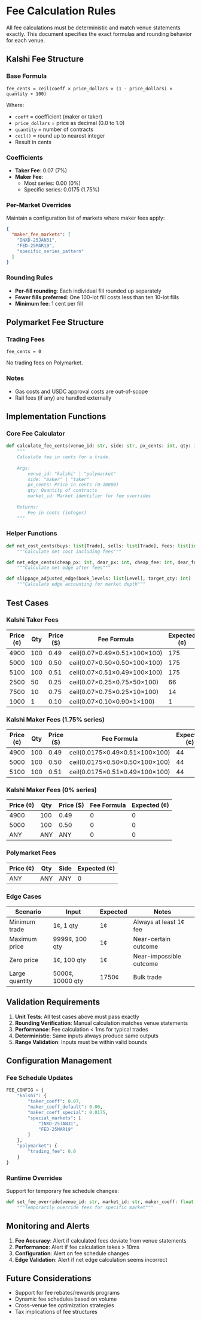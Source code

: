 # Fee Calculation Rules

All fee calculations must be deterministic and match venue statements exactly. This document specifies the exact formulas and rounding behavior for each venue.

## Kalshi Fee Structure

### Base Formula
```
fee_cents = ceil(coeff × price_dollars × (1 - price_dollars) × quantity × 100)
```

Where:
- `coeff` = coefficient (maker or taker)
- `price_dollars` = price as decimal (0.0 to 1.0)
- `quantity` = number of contracts
- `ceil()` = round up to nearest integer
- Result in cents

### Coefficients
- **Taker Fee**: 0.07 (7%)
- **Maker Fee**: 
  - Most series: 0.00 (0%)
  - Specific series: 0.0175 (1.75%)

### Per-Market Overrides
Maintain a configuration list of markets where maker fees apply:
```json
{
  "maker_fee_markets": [
    "INXD-25JAN31",
    "FED-25MAR19",
    "specific_series_pattern"
  ]
}
```

### Rounding Rules
- **Per-fill rounding**: Each individual fill rounded up separately
- **Fewer fills preferred**: One 100-lot fill costs less than ten 10-lot fills
- **Minimum fee**: 1 cent per fill

## Polymarket Fee Structure

### Trading Fees
```
fee_cents = 0
```
No trading fees on Polymarket.

### Notes
- Gas costs and USDC approval costs are out-of-scope
- Rail fees (if any) are handled externally

## Implementation Functions

### Core Fee Calculator
```python
def calculate_fee_cents(venue_id: str, side: str, px_cents: int, qty: int, market_id: str = None) -> int:
    """
    Calculate fee in cents for a trade.
    
    Args:
        venue_id: "kalshi" | "polymarket"
        side: "maker" | "taker" 
        px_cents: Price in cents (0-10000)
        qty: Quantity of contracts
        market_id: Market identifier for fee overrides
        
    Returns:
        Fee in cents (integer)
    """
```

### Helper Functions
```python
def net_cost_cents(buys: list[Trade], sells: list[Trade], fees: list[int]) -> int:
    """Calculate net cost including fees"""

def net_edge_cents(cheap_px: int, dear_px: int, cheap_fee: int, dear_fee: int) -> int:
    """Calculate net edge after fees"""

def slippage_adjusted_edge(book_levels: list[Level], target_qty: int) -> int:
    """Calculate edge accounting for market depth"""
```

## Test Cases

### Kalshi Taker Fees
| Price (¢) | Qty | Price ($) | Fee Formula | Expected (¢) |
|-----------|-----|-----------|-------------|---------------|
| 4900 | 100 | 0.49 | ceil(0.07×0.49×0.51×100×100) | 175 |
| 5000 | 100 | 0.50 | ceil(0.07×0.50×0.50×100×100) | 175 |
| 5100 | 100 | 0.51 | ceil(0.07×0.51×0.49×100×100) | 175 |
| 2500 | 50 | 0.25 | ceil(0.07×0.25×0.75×50×100) | 66 |
| 7500 | 10 | 0.75 | ceil(0.07×0.75×0.25×10×100) | 14 |
| 1000 | 1 | 0.10 | ceil(0.07×0.10×0.90×1×100) | 1 |

### Kalshi Maker Fees (1.75% series)
| Price (¢) | Qty | Price ($) | Fee Formula | Expected (¢) |
|-----------|-----|-----------|-------------|---------------|
| 4900 | 100 | 0.49 | ceil(0.0175×0.49×0.51×100×100) | 44 |
| 5000 | 100 | 0.50 | ceil(0.0175×0.50×0.50×100×100) | 44 |
| 5100 | 100 | 0.51 | ceil(0.0175×0.51×0.49×100×100) | 44 |

### Kalshi Maker Fees (0% series)
| Price (¢) | Qty | Price ($) | Fee Formula | Expected (¢) |
|-----------|-----|-----------|-------------|---------------|
| 4900 | 100 | 0.49 | 0 | 0 |
| 5000 | 100 | 0.50 | 0 | 0 |
| ANY | ANY | ANY | 0 | 0 |

### Polymarket Fees
| Price (¢) | Qty | Side | Expected (¢) |
|-----------|-----|------|---------------|
| ANY | ANY | ANY | 0 |

### Edge Cases
| Scenario | Input | Expected | Notes |
|----------|-------|----------|-------|
| Minimum trade | 1¢, 1 qty | 1¢ | Always at least 1¢ fee |
| Maximum price | 9999¢, 100 qty | 1¢ | Near-certain outcome |
| Zero price | 1¢, 100 qty | 1¢ | Near-impossible outcome |
| Large quantity | 5000¢, 10000 qty | 1750¢ | Bulk trade |

## Validation Requirements

1. **Unit Tests**: All test cases above must pass exactly
2. **Rounding Verification**: Manual calculation matches venue statements
3. **Performance**: Fee calculation < 1ms for typical trades
4. **Deterministic**: Same inputs always produce same outputs
5. **Range Validation**: Inputs must be within valid bounds

## Configuration Management

### Fee Schedule Updates
```python
FEE_CONFIG = {
    "kalshi": {
        "taker_coeff": 0.07,
        "maker_coeff_default": 0.00,
        "maker_coeff_special": 0.0175,
        "special_markets": [
            "INXD-25JAN31",
            "FED-25MAR19"
        ]
    },
    "polymarket": {
        "trading_fee": 0.0
    }
}
```

### Runtime Overrides
Support for temporary fee schedule changes:
```python
def set_fee_override(venue_id: str, market_id: str, maker_coeff: float, taker_coeff: float):
    """Temporarily override fees for specific market"""
```

## Monitoring and Alerts

1. **Fee Accuracy**: Alert if calculated fees deviate from venue statements
2. **Performance**: Alert if fee calculation takes > 10ms
3. **Configuration**: Alert on fee schedule changes
4. **Edge Validation**: Alert if net edge calculation seems incorrect

## Future Considerations

- Support for fee rebates/rewards programs
- Dynamic fee schedules based on volume
- Cross-venue fee optimization strategies
- Tax implications of fee structures